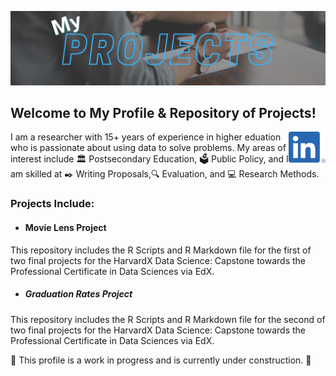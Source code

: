 [![header](https://raw.githubusercontent.com/drcdavidson/drcdavidson/master/Images/ReadMeHeader.png)](https://github.com/drcdavidson)

<p>


## Welcome to My Profile & Repository of Projects! 
<a href="https://www.linkedin.com/in/drchrisdavidson/"><img height="50" align='right' src="https://raw.githubusercontent.com/drcdavidson/drcdavidson/master/Images/LI-In-Bug.png"></a>

I am a researcher with 15+ years of experience in higher eduation who is passionate about using data to solve problems. My areas of interest include :classical_building: Postsecondary Education, :ballot_box: Public Policy, and I am skilled at :black_nib: Writing Proposals,:mag: Evaluation, and :computer: Research Methods.

### Projects Include: 
  
- #### Movie Lens Project
This repository includes the R Scripts and R Markdown file for the first of two final projects for the HarvardX Data Science: Capstone towards the Professional Certificate in Data Sciences via EdX.
  
- ##### Graduation Rates Project
This repository includes the R Scripts and R Markdown file for the second of two final projects for the HarvardX Data Science: Capstone towards the Professional Certificate in Data Sciences via EdX.  
  
🚧 This profile is a work in progress and is currently under construction. 🚧
